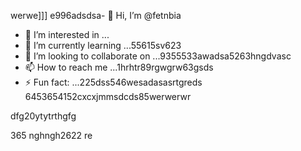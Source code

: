 werwe]]]
e996adsdsa- 👋 Hi, I’m @fetnbia
- 👀 I’m interested in ...
- 🌱 I’m currently learning ...55615sv623
- 💞️ I’m looking to collaborate on ...9355533awadsa5263hngdvasc
- 📫 How to reach me ...1hrhtr89rgwgrw63gsds
- ⚡ Fun fact: ...225dss546wesadasasrtgreds
6453654152cxcxjmmsdcds85werwerwr
<!---54asds545sdfsd
fetnbia/fetnbia is a ✨ special ✨ reposisdftory besdfcause its `README.md` 6262(this f543543ilcxggfgfgfxcxce) appears on your GitHub profile.
You can click the Preview link to take a look at yo53ur changes.653asaaszxxzz
--->dfg20ytytrthgfg
365
nghngh2622
re
